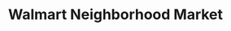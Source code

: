 ---
title: "Walmart Neighborhood Market"
url: /deerfield-beach/walmart-neighborhood-market/
shop: supermarket
---